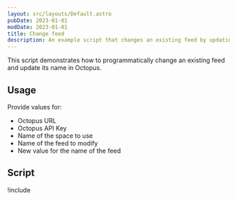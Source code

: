 ```yaml
---
layout: src/layouts/Default.astro
pubDate: 2023-01-01
modDate: 2023-01-01
title: Change feed
description: An example script that changes an existing feed by updating the feed name in Octopus using the REST API and Octopus.Client.
---
```


This script demonstrates how to programmatically change an existing feed and update its name in Octopus. 

## Usage

Provide values for:

- Octopus URL
- Octopus API Key
- Name of the space to use
- Name of the feed to modify
- New value for the name of the feed

## Script

!include <change-feed-scripts>
